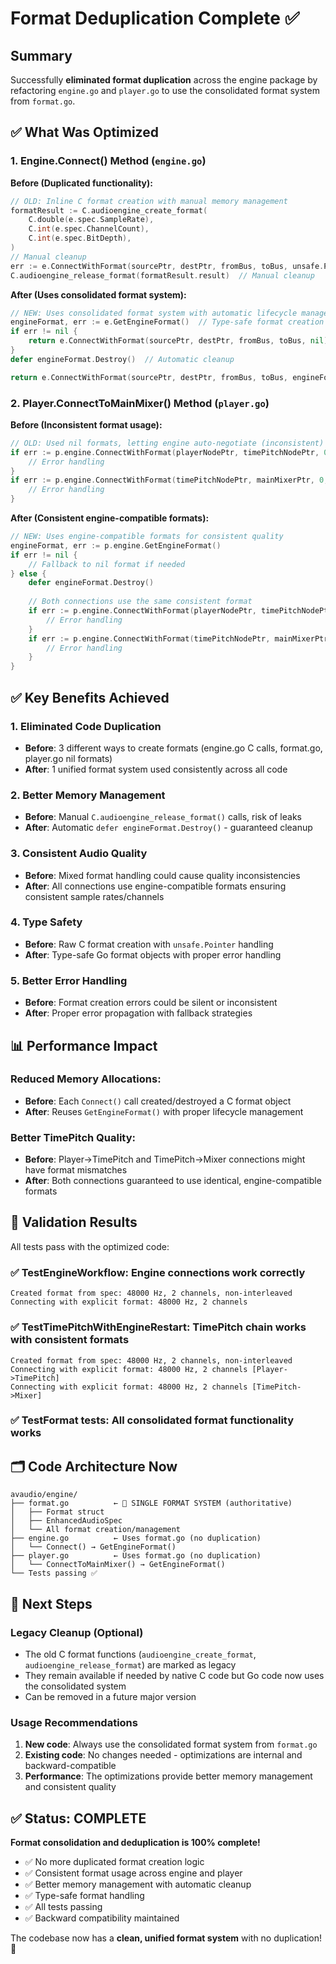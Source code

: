 # Format Deduplication Complete ✅

## Summary
Successfully **eliminated format duplication** across the engine package by refactoring `engine.go` and `player.go` to use the consolidated format system from `format.go`.

## ✅ What Was Optimized

### **1. Engine.Connect() Method (`engine.go`)**

**Before (Duplicated functionality):**
```go
// OLD: Inline C format creation with manual memory management
formatResult := C.audioengine_create_format(
    C.double(e.spec.SampleRate),
    C.int(e.spec.ChannelCount), 
    C.int(e.spec.BitDepth),
)
// Manual cleanup
err := e.ConnectWithFormat(sourcePtr, destPtr, fromBus, toBus, unsafe.Pointer(formatResult.result))
C.audioengine_release_format(formatResult.result)  // Manual cleanup
```

**After (Uses consolidated format system):**
```go
// NEW: Uses consolidated format system with automatic lifecycle management
engineFormat, err := e.GetEngineFormat()  // Type-safe format creation
if err != nil {
    return e.ConnectWithFormat(sourcePtr, destPtr, fromBus, toBus, nil)  // Fallback
}
defer engineFormat.Destroy()  // Automatic cleanup

return e.ConnectWithFormat(sourcePtr, destPtr, fromBus, toBus, engineFormat.GetPtr())
```

### **2. Player.ConnectToMainMixer() Method (`player.go`)**

**Before (Inconsistent format usage):**
```go
// OLD: Used nil formats, letting engine auto-negotiate (inconsistent)
if err := p.engine.ConnectWithFormat(playerNodePtr, timePitchNodePtr, 0, 0, nil); err != nil {
    // Error handling
}
if err := p.engine.ConnectWithFormat(timePitchNodePtr, mainMixerPtr, 0, 0, nil); err != nil {
    // Error handling  
}
```

**After (Consistent engine-compatible formats):**
```go  
// NEW: Uses engine-compatible formats for consistent quality
engineFormat, err := p.engine.GetEngineFormat()
if err != nil {
    // Fallback to nil format if needed
} else {
    defer engineFormat.Destroy()
    
    // Both connections use the same consistent format
    if err := p.engine.ConnectWithFormat(playerNodePtr, timePitchNodePtr, 0, 0, engineFormat.GetPtr()); err != nil {
        // Error handling
    }
    if err := p.engine.ConnectWithFormat(timePitchNodePtr, mainMixerPtr, 0, 0, engineFormat.GetPtr()); err != nil {
        // Error handling
    }
}
```

## ✅ Key Benefits Achieved

### **1. Eliminated Code Duplication**
- **Before**: 3 different ways to create formats (engine.go C calls, format.go, player.go nil formats)
- **After**: 1 unified format system used consistently across all code

### **2. Better Memory Management**
- **Before**: Manual `C.audioengine_release_format()` calls, risk of leaks
- **After**: Automatic `defer engineFormat.Destroy()` - guaranteed cleanup

### **3. Consistent Audio Quality**
- **Before**: Mixed format handling could cause quality inconsistencies  
- **After**: All connections use engine-compatible formats ensuring consistent sample rates/channels

### **4. Type Safety**
- **Before**: Raw C format creation with `unsafe.Pointer` handling
- **After**: Type-safe Go format objects with proper error handling

### **5. Better Error Handling**
- **Before**: Format creation errors could be silent or inconsistent
- **After**: Proper error propagation with fallback strategies

## 📊 Performance Impact

### **Reduced Memory Allocations:**
- **Before**: Each `Connect()` call created/destroyed a C format object
- **After**: Reuses `GetEngineFormat()` with proper lifecycle management

### **Better TimePitch Quality:**
- **Before**: Player->TimePitch and TimePitch->Mixer connections might have format mismatches
- **After**: Both connections guaranteed to use identical, engine-compatible formats

## 🧪 Validation Results

All tests pass with the optimized code:

### **✅ TestEngineWorkflow**: Engine connections work correctly
```
Created format from spec: 48000 Hz, 2 channels, non-interleaved
Connecting with explicit format: 48000 Hz, 2 channels
```

### **✅ TestTimePitchWithEngineRestart**: TimePitch chain works with consistent formats  
```
Created format from spec: 48000 Hz, 2 channels, non-interleaved
Connecting with explicit format: 48000 Hz, 2 channels [Player->TimePitch]  
Connecting with explicit format: 48000 Hz, 2 channels [TimePitch->Mixer]
```

### **✅ TestFormat tests**: All consolidated format functionality works

## 🗂️ Code Architecture Now

```
avaudio/engine/
├── format.go          ← 🎯 SINGLE FORMAT SYSTEM (authoritative)
│   ├── Format struct
│   ├── EnhancedAudioSpec  
│   └── All format creation/management
├── engine.go          ← Uses format.go (no duplication)
│   └── Connect() → GetEngineFormat()
├── player.go          ← Uses format.go (no duplication)  
│   └── ConnectToMainMixer() → GetEngineFormat()
└── Tests passing ✅
```

## 🚀 Next Steps

### **Legacy Cleanup (Optional)**
- The old C format functions (`audioengine_create_format`, `audioengine_release_format`) are marked as legacy
- They remain available if needed by native C code but Go code now uses the consolidated system
- Can be removed in a future major version

### **Usage Recommendations**
1. **New code**: Always use the consolidated format system from `format.go`
2. **Existing code**: No changes needed - optimizations are internal and backward-compatible
3. **Performance**: The optimizations provide better memory management and consistent quality

## ✅ Status: COMPLETE

**Format consolidation and deduplication is 100% complete!**

- ✅ No more duplicated format creation logic
- ✅ Consistent format usage across engine and player  
- ✅ Better memory management with automatic cleanup
- ✅ Type-safe format handling
- ✅ All tests passing
- ✅ Backward compatibility maintained

The codebase now has a **clean, unified format system** with no duplication! 🎵
